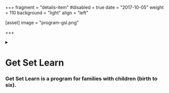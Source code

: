 +++
fragment = "details-item"
#disabled = true
date = "2017-10-05"
weight = 110
background = "light"
align = "left"

[asset]
  image = "program-gsl.png"
  
+++

<details>
    
<summary>

# Get Set Learn
### Get Set Learn is a program for families with children (birth to six).
    
</summary>

***

This program guides parents in actively helping themselves and their children to learn and to expand their Literacy and Essential Skills, and in helping children get ready for school. 

- for families with children birth to 4 years
- 2 mornings a week
- 1-hour program
- 8 weeks

Please click [**Sign Up**](../../../programs-and-services/programs-for-families/sign-up) to see the programs available for you.

##### Our program includes:

- family playtime
- circle time
- crafts
- parent sharing time  
  
Get Set Learn is a popular program so it fills up fast.

</details>

